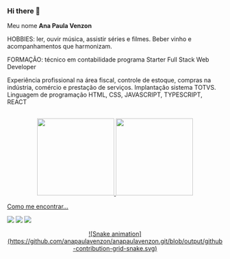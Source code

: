 ### Hi there 👋 
<p>Meu nome <strong>Ana Paula Venzon</strong></p>

HOBBIES: ler, ouvir música, assistir séries e filmes. Beber vinho e
         acompanhamentos que harmonizam.
       
FORMAÇÃO: técnico em contabilidade
          programa Starter Full Stack Web Developer
   
Experiência profissional na área fiscal, controle de estoque, compras na indústria, comércio e prestação de serviços. Implantação sistema TOTVS.           
 Linguagem de programação HTML, CSS, JAVASCRIPT, TYPESCRIPT, REACT
 ##
 <div align="center">
  <a href="https://github.com/anapaulavenzon">
  <img height="180em" src="https://github-readme-stats.vercel.app/api?username=anapaulavenzon&show_icons=true&theme=city_lights&include_all_commits=true&count_private=true"/>
  <img height="180em" src="https://github-readme-stats.vercel.app/api/top-langs/?username=anapaulavenzon&layout=compact&langs_count=7&theme=city_lights"/>
</div>

 Como me encontrar...
    <div>
    <a href="https://www.instagram.com/anapaulavenzon" target="_blank"><img src="https://img.shields.io/badge/-Instagram-%23E4405F?style=for-the-badge&logo=instagram&logoColor=white" target="_blank"></a>
   <a href = "mailto:venzongrowdev@gmail.com"><img src="https://img.shields.io/badge/-gmail-%23333?style=for-the-badge&logo=gmail&logoColor=white" target="_blank"></a>
              <a href="https://www.linkedin.com/in/ana-paula-venzon-77a17a205" target="_blank"><img src="https://img.shields.io/badge/-LinkedIn-%230077B5?style=for-the-badge&logo=linkedin&logoColor=white" target="_blank"></a>
  </div>
<div align="center">
  <a href="htts://github.com/anapaulavenzon
  <img height="180em" src="https://github-readme-stats.vercel.app/api?username=anapaulavenzon&show_icons=true&theme=midnight-purple&include_all_commits=true&count_privat
  <img height="180em" src="https://github-readme-stats.vercel.app/api/top-langs/?username=anapaulavenzon&layout=compact&langs_count=7&theme=midnight-purple"/>
         ![Snake animation](https://github.com/anapaulavenzon/anapaulavenzon.git/blob/output/github-contribution-grid-snake.svg)
</div>

 

